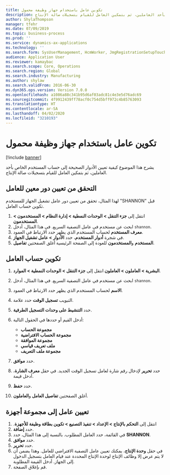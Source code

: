 ```yaml
---
title: تكوين عامل باستخدام جهاز وظيفة محمول
description: يشرح هذا الموضوع كيفية تعيين الأدوار الصحيحة إلى حساب المستخدم الخاص بأحد العاملين، ثم بتمكين العامل للقيام بتسجيلات صالة الإنتاج‬.
author: ShylaThompson
manager: tfehr
ms.date: 07/09/2019
ms.topic: business-process
ms.prod: ''
ms.service: dynamics-ax-applications
ms.technology: ''
ms.search.form: SysUserManagement, HcmWorker, JmgRegistrationSetupTouch, JmgRegistrationSetupAssignUsers
audience: Application User
ms.reviewer: kamaybac
ms.search.scope: Core, Operations
ms.search.region: Global
ms.search.industry: Manufacturing
ms.author: shylaw
ms.search.validFrom: 2016-06-30
ms.dyn365.ops.version: Version 7.0.0
ms.openlocfilehash: a1086a88c341b95d6af03adc81c4e3e5d76adc69
ms.sourcegitcommit: 4f9912439ff78acf0c754d5bff972c4b85763093
ms.translationtype: HT
ms.contentlocale: ar-SA
ms.lasthandoff: 04/02/2020
ms.locfileid: "3210193"
---
```

# <a name="configure-a-worker-using-the-mobile-job-device"></a>تكوين عامل باستخدام جهاز وظيفة محمول

[!include [banner](../../includes/banner.md)]

يشرح هذا الموضوع كيفية تعيين الأدوار الصحيحة إلى حساب المستخدم الخاص بأحد العاملين، ثم بتمكين العامل للقيام بتسجيلات صالة الإنتاج‬.

## <a name="verify-that-a-worker-is-assigned-a-certain-role"></a>التحقق من تعيين دور معين للعامل

لهذا المثال، تحقق من تعيين دور عامل تشغيل الجهاز للمستخدم "SHANNON" قبل تكوين حساب العامل.

1. انتقل إلى **جزء التنقل > الوحدات النمطية > إدارة النظام > المستخدمون > المستخدمون**.
2. ابحث عن مستخدم في عامل التصفية السريع. في هذا المثال، أدخل `shannon`.
3. حدد الارتباط في العمود‏‎ **معرف المستخدم** لحساب المستخدم الذي يظهر.
4. في شجرة **أدوار المستخدم**، حدد **الأدوار > عامل تشغيل الجهاز**.
5. أغلق الصفحتين **تفاصيل‏‎ المستخدم** و**المستخدمون** للعودة إلى الصفحة الرئيسية.

## <a name="configure-worker-account"></a>تكوين حساب العامل
1. انتقل إلى **جزء التنقل > الوحدات النمطية > الموارد‏‎ البشرية > العاملون > العاملون**.
2. ابحث عن مستخدم في عامل التصفية السريع. في هذا المثال، أدخل `shannon`.
3. حدد الارتباط في العمود‏‎ **الاسم** لحساب المستخدم الذي يظهر.
4. حدد علامة‏‎ التبويب **تسجيل الوقت**.
5. حدد **التنشيط على وحدات التسجيل الطرفية‬**.
6. أدخل القيم أو حددها في الحقول التالية:  

    - **مجموعة الحساب**  
    - **مجموعة الحساب الافتراضية**  
    - **مجموعة الموافقة**  
    - **ملف تعريف قياسي**  
    - **مجموعة ملف التعريف**  

7. حدد **موافق**.
8. حدد **تحرير** لإدخال رقم شارة لعامل تسجيل الوقت الجديد. في حقل **معرف الشارة**، أدخل قيمة.
9. حدد **حفظ**.
10. أغلق الصفحتين **تفاصيل العامل** و**العاملون**.

## <a name="assign-worker-to-device-group"></a>تعيين عامل إلى مجموعة أجهزة
1. انتقل إلى **التحكم بالإنتاج > الإعداد > ‏‫تنفيذ التصنيع‬ > ‏‫تكوين بطاقة وظيفة للأجهزة**.
2. حدد **إضافة**.
3. في القائمة، حدد العامل المطلوب. بالنسبة إلى هذا المثال، حدد **SHANNON‎**.
4. حدد **موافق**.
5. حدد **تحرير**.
6. في حقل **وحدة الإنتاج**، يمكنك تعيين عامل التصفية الافتراضي للعامل. وهذا يضمن أن لا يتم عرض إلا وظائف الإنتاج لوحدة الإنتاج المحددة عند قيام العامل بتسجيل الدخول إلى الجهاز. أدخل القيمة المطلوبة.
7. قم بإغلاق الصفحة.

